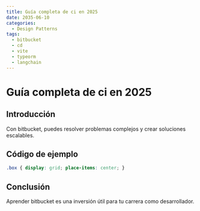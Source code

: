 ```yaml
---
title: Guía completa de ci en 2025
date: 2035-06-10
categories:
  - Design Patterns
tags:
  - bitbucket
  - cd
  - vite
  - typeorm
  - langchain
---
```


# Guía completa de ci en 2025

## Introducción

Con bitbucket, puedes resolver problemas complejos y crear soluciones escalables.

## Código de ejemplo

```css
.box { display: grid; place-items: center; }
```

## Conclusión

Aprender bitbucket es una inversión útil para tu carrera como desarrollador.